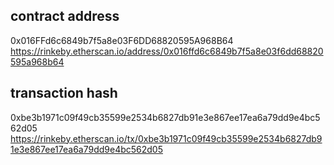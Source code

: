 ## contract address
0x016FFd6c6849b7f5a8e03F6DD68820595A968B64
https://rinkeby.etherscan.io/address/0x016ffd6c6849b7f5a8e03f6dd68820595a968b64

## transaction hash
0xbe3b1971c09f49cb35599e2534b6827db91e3e867ee17ea6a79dd9e4bc562d05
https://rinkeby.etherscan.io/tx/0xbe3b1971c09f49cb35599e2534b6827db91e3e867ee17ea6a79dd9e4bc562d05